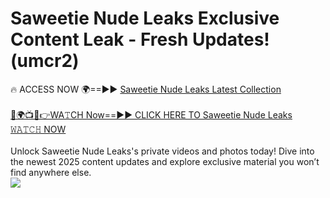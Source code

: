 # Saweetie Nude Leaks Exclusive Content Leak - Fresh Updates! (umcr2)

🔥 ACCESS NOW 🌍==►► <a href="https://tinyurl.com/2mz8nhtm" rel="nofollow">Saweetie Nude Leaks Latest Collection</a>
<br><br>
[🔴🌍📺📱👉WA𝚃CH Now==►► CLICK HERE TO Saweetie Nude Leaks 𝚆𝙰𝚃𝙲𝙷 NOW](https://tinyurl.com/2mz8nhtm)
<br><br>
Unlock Saweetie Nude Leaks's private videos and photos today! Dive into the newest 2025 content updates and explore exclusive material you won’t find anywhere else.
<br>
<a href="https://tinyurl.com/2mz8nhtm" rel="nofollow" data-target="animated-image.originalLink"><img src="https://camo.githubusercontent.com/8a4f000d20f83aca3bf7ec5f350d767afa0574a8a352519fd8cfa583a6f93a33/68747470733a2f2f692e696d6775722e636f6d2f644a486b345a712e676966" data-canonical-src="https://i.imgur.com/dJHk4Zq.gif" style="max-width: 100%; display: inline-block;" data-target="animated-image.originalImage"></a>
<br>

